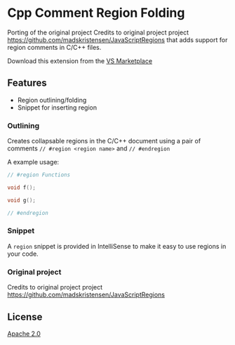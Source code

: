 # Cpp Comment Region Folding

Porting of the original project 
Credits to original project project https://github.com/madskristensen/JavaScriptRegions
that adds support for region comments in C/C++ files.

Download this extension from the [VS Marketplace](https://marketplace.visualstudio.com/items?itemName=FedericoMulas.CppCommentRegionFolding)

## Features

- Region outlining/folding
- Snippet for inserting region

### Outlining
Creates collapsable regions in the C/C++ document using a pair of comments `// #region <region name>` and `// #endregion`

A example usage:

```c++
// #region Functions

void f();

void g();

// #endregion
```

### Snippet
A `region` snippet is provided in IntelliSense to make it easy to use regions in your code.

### Original project

Credits to original project project https://github.com/madskristensen/JavaScriptRegions

## License
[Apache 2.0](LICENSE)

